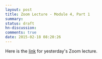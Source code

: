 ```yaml
---
layout: post
title: Zoom Lecture - Module 4, Part 1
summary:
status: draft
hn-discussion:
comments: true
date: 2015-02-18 08:20:26
---
```


Here is the
[link](https://docs.google.com/a/usfca.edu/file/d/0B-5GjaosMAovOWV5VjNJQ3dvRkk/edit?usp=drivesdk) for yesterday's Zoom lecture.
